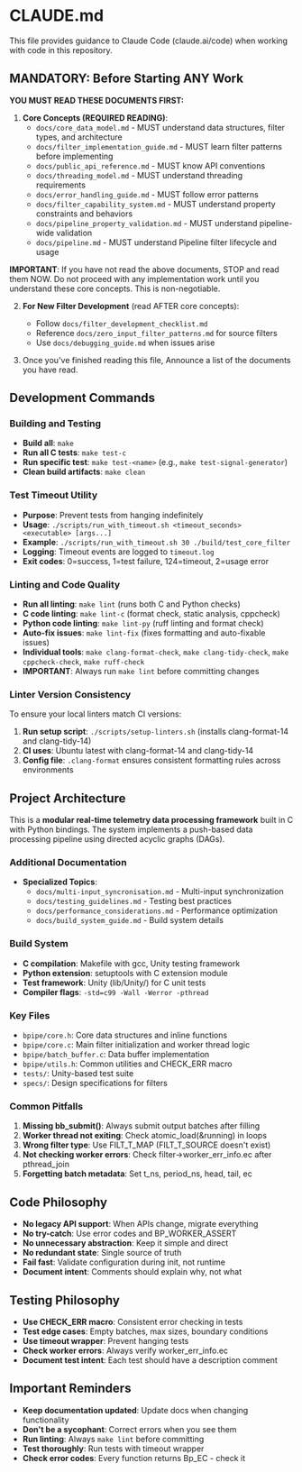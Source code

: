 # CLAUDE.md

This file provides guidance to Claude Code (claude.ai/code) when working with code in this repository.

## MANDATORY: Before Starting ANY Work

**YOU MUST READ THESE DOCUMENTS FIRST:**

1. **Core Concepts (REQUIRED READING)**:
   - `docs/core_data_model.md` - MUST understand data structures, filter types, and architecture
   - `docs/filter_implementation_guide.md` - MUST learn filter patterns before implementing
   - `docs/public_api_reference.md` - MUST know API conventions
   - `docs/threading_model.md` - MUST understand threading requirements
   - `docs/error_handling_guide.md` - MUST follow error patterns
   - `docs/filter_capability_system.md` - MUST understand property constraints and behaviors
   - `docs/pipeline_property_validation.md` - MUST understand pipeline-wide validation
   - `docs/pipeline.md` - MUST understand Pipeline filter lifecycle and usage

**IMPORTANT**: If you have not read the above documents, STOP and read them NOW. Do not proceed with any implementation work until you understand these core concepts. This is non-negotiable.

2. **For New Filter Development** (read AFTER core concepts):
   - Follow `docs/filter_development_checklist.md`
   - Reference `docs/zero_input_filter_patterns.md` for source filters
   - Use `docs/debugging_guide.md` when issues arise


3.  Once you've finished reading this file, Announce a list of the documents you have read. 

## Development Commands

### Building and Testing
- **Build all**: `make`
- **Run all C tests**: `make test-c`
- **Run specific test**: `make test-<name>` (e.g., `make test-signal-generator`)
- **Clean build artifacts**: `make clean`

### Test Timeout Utility
- **Purpose**: Prevent tests from hanging indefinitely
- **Usage**: `./scripts/run_with_timeout.sh <timeout_seconds> <executable> [args...]`
- **Example**: `./scripts/run_with_timeout.sh 30 ./build/test_core_filter`
- **Logging**: Timeout events are logged to `timeout.log`
- **Exit codes**: 0=success, 1=test failure, 124=timeout, 2=usage error

### Linting and Code Quality
- **Run all linting**: `make lint` (runs both C and Python checks)
- **C code linting**: `make lint-c` (format check, static analysis, cppcheck)
- **Python code linting**: `make lint-py` (ruff linting and format check)
- **Auto-fix issues**: `make lint-fix` (fixes formatting and auto-fixable issues)
- **Individual tools**: `make clang-format-check`, `make clang-tidy-check`, `make cppcheck-check`, `make ruff-check`
- **IMPORTANT**: Always run `make lint` before committing changes

### Linter Version Consistency
To ensure your local linters match CI versions:
1. **Run setup script**: `./scripts/setup-linters.sh` (installs clang-format-14 and clang-tidy-14)
2. **CI uses**: Ubuntu latest with clang-format-14 and clang-tidy-14
3. **Config file**: `.clang-format` ensures consistent formatting rules across environments

## Project Architecture

This is a **modular real-time telemetry data processing framework** built in C with Python bindings. The system implements a push-based data processing pipeline using directed acyclic graphs (DAGs).

### Additional Documentation
- **Specialized Topics**:
  - `docs/multi-input_syncronisation.md` - Multi-input synchronization
  - `docs/testing_guidelines.md` - Testing best practices
  - `docs/performance_considerations.md` - Performance optimization
  - `docs/build_system_guide.md` - Build system details

### Build System
- **C compilation**: Makefile with gcc, Unity testing framework
- **Python extension**: setuptools with C extension module
- **Test framework**: Unity (lib/Unity/) for C unit tests
- **Compiler flags**: `-std=c99 -Wall -Werror -pthread`

### Key Files
- `bpipe/core.h`: Core data structures and inline functions
- `bpipe/core.c`: Main filter initialization and worker thread logic
- `bpipe/batch_buffer.c`: Data buffer implementation
- `bpipe/utils.h`: Common utilities and CHECK_ERR macro
- `tests/`: Unity-based test suite
- `specs/`: Design specifications for filters

### Common Pitfalls
1. **Missing bb_submit()**: Always submit output batches after filling
2. **Worker thread not exiting**: Check atomic_load(&running) in loops
3. **Wrong filter type**: Use FILT_T_MAP (FILT_T_SOURCE doesn't exist)
4. **Not checking worker errors**: Check filter->worker_err_info.ec after pthread_join
5. **Forgetting batch metadata**: Set t_ns, period_ns, head, tail, ec

## Code Philosophy
- **No legacy API support**: When APIs change, migrate everything
- **No try-catch**: Use error codes and BP_WORKER_ASSERT
- **No unnecessary abstraction**: Keep it simple and direct
- **No redundant state**: Single source of truth
- **Fail fast**: Validate configuration during init, not runtime
- **Document intent**: Comments should explain why, not what

## Testing Philosophy
- **Use CHECK_ERR macro**: Consistent error checking in tests
- **Test edge cases**: Empty batches, max sizes, boundary conditions
- **Use timeout wrapper**: Prevent hanging tests
- **Check worker errors**: Always verify worker_err_info.ec
- **Document test intent**: Each test should have a description comment

## Important Reminders
- **Keep documentation updated**: Update docs when changing functionality
- **Don't be a sycophant**: Correct errors when you see them
- **Run linting**: Always `make lint` before committing
- **Test thoroughly**: Run tests with timeout wrapper
- **Check error codes**: Every function returns Bp_EC - check it

